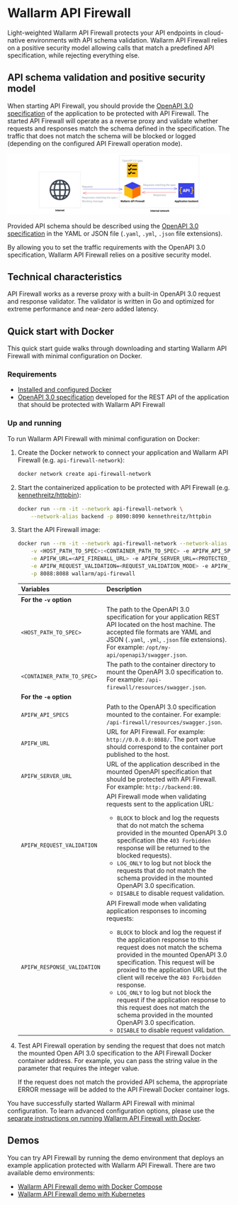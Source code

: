# Wallarm API Firewall

Light-weighted Wallarm API Firewall protects your API endpoints in cloud-native environments with API schema validation. Wallarm API Firewall relies on a positive security model allowing calls that match a predefined API specification, while rejecting everything else.

## API schema validation and positive security model

When starting API Firewall, you should provide the [OpenAPI 3.0 specification](https://swagger.io/specification/) of the application to be protected with API Firewall. The started API Firewall will operate as a reverse proxy and validate whether requests and responses match the schema defined in the specification. The traffic that does not match the schema will be blocked or logged (depending on the configured API Firewall operation mode).

![API Firewall scheme](images/firewall-as-proxy.png)

Provided API schema should be described using the [OpenAPI 3.0 specification](https://swagger.io/specification/) in the YAML or JSON file (`.yaml`, `.yml`, `.json` file extensions).

By allowing you to set the traffic requirements with the OpenAPI 3.0 specification, Wallarm API Firewall relies on a positive security model.

## Technical characteristics

API Firewall works as a reverse proxy with a built-in OpenAPI 3.0 request and response validator. The validator is written in Go and optimized for extreme performance and near-zero added latency.

## Quick start with Docker

This quick start guide walks through downloading and starting Wallarm API Firewall with minimal configuration on Docker.

### Requirements

* [Installed and configured Docker](https://docs.docker.com/get-docker/)
* [OpenAPI 3.0 specification](https://swagger.io/specification/) developed for the REST API of the application that should be protected with Wallarm API Firewall

### Up and running

To run Wallarm API Firewall with minimal configuration on Docker:

1. Create the Docker network to connect your application and Wallarm API Firewall (e.g. `api-firewall-network`):

    ```bash
    docker network create api-firewall-network
    ```
2. Start the containerized application to be protected with API Firewall (e.g. [kennethreitz/httpbin](https://hub.docker.com/r/kennethreitz/httpbin/)):

    ```bash
    docker run --rm -it --network api-firewall-network \
        --network-alias backend -p 8090:8090 kennethreitz/httpbin
    ```
3. Start the API Firewall image:

    ```bash
    docker run --rm -it --network api-firewall-network --network-alias api-firewall \
        -v <HOST_PATH_TO_SPEC>:<CONTAINER_PATH_TO_SPEC> -e APIFW_API_SPECS=<PATH_TO_MOUNTED_SPEC> \
        -e APIFW_URL=<API_FIREWALL_URL> -e APIFW_SERVER_URL=<PROTECTED_APP_URL> \
        -e APIFW_REQUEST_VALIDATION=<REQUEST_VALIDATION_MODE> -e APIFW_RESPONSE_VALIDATION=<RESPONSE_VALIDATION_MODE> \
        -p 8088:8088 wallarm/api-firewall
    ```

    | Variables              | Description                                                                                                                                                                                                                                                                                                                                                                                                                                                                                                                                                                                                       | 
    |-----------------------------------|-------------------------------------------------------------------------------------------------------------------------------------------------------------------------------------------------------------------------------------------------------------------------------------------------------------------------------------------------------------------------------------------------------------------------------------------------------------------------------------------------------------------------------------------------------------------------------------------------------------------|
    | **For the `-v` option**                 |                                                                                                                                                                                                                                                                                                                                                                                                                                                                                                                                                                                                                   |           |
    | `<HOST_PATH_TO_SPEC>` | The path to the OpenAPI 3.0 specification for your application REST API located on the host machine. The accepted file formats are YAML and JSON (`.yaml`, `.yml`, `.json` file extensions). For example: `/opt/my-api/openapi3/swagger.json`. | 
    `<CONTAINER_PATH_TO_SPEC>` | The path to the container directory to mount the OpenAPI 3.0 specification to. For example: `/api-firewall/resources/swagger.json`. | 
    | **For the `-e` option**                 |                                                                                                                                                                                                                                                                                                                                                                                                                                                                                                                                                                                                                   |           |                                                                                                                                                                                                                                                                                                                                                                                                                                                                                                                                                                                                                   |           |
    | `APIFW_API_SPECS`                 | Path to the OpenAPI 3.0 specification mounted to the container. For example: `/api-firewall/resources/swagger.json`.                                                                                                                                                                                                                                                                                                                                                                                                                                                                                               | 
    | `APIFW_URL`                       | URL for API Firewall. For example: `http://0.0.0.0:8088/`. The port value should correspond to the container port published to the host.                                                                                                                                                                                                                                                   | 
    | `APIFW_SERVER_URL`                | URL of the application described in the mounted OpenAPI specification that should be protected with API Firewall. For example: `http://backend:80`.                                                                                                                                                                                                                                                                                                                                                                                                                                                                                                 | 
    | `APIFW_REQUEST_VALIDATION`        | API Firewall mode when validating requests sent to the application URL:<ul><li>`BLOCK` to block and log the requests that do not match the schema provided in the mounted OpenAPI 3.0 specification (the `403 Forbidden` response will be returned to the blocked requests).</li><li>`LOG_ONLY` to log but not block the requests that do not match the schema provided in the mounted OpenAPI 3.0 specification.</li><li>`DISABLE` to disable request validation.</li></ul>                                                                                                                           | 
    | `APIFW_RESPONSE_VALIDATION`       | API Firewall mode when validating application responses to incoming requests:<ul><li>`BLOCK` to block and log the request if the application response to this request does not match the schema provided in the mounted OpenAPI 3.0 specification. This request will be proxied to the application URL but the client will receive the `403 Forbidden` response.</li><li>`LOG_ONLY` to log but not block the request if the application response to this request does not match the schema provided in the mounted OpenAPI 3.0 specification.</li><li>`DISABLE` to disable request validation.</li></ul> |  
4. Test API Firewall operation by sending the request that does not match the mounted Open API 3.0 specification to the API Firewall Docker container address. For example, you can pass the string value in the parameter that requires the integer value.

    If the request does not match the provided API schema, the appropriate ERROR message will be added to the API Firewall Docker container logs.

You have successfully started Wallarm API Firewall with minimal configuration. To learn advanced configuration options, please use the [separate instructions on running Wallarm API Firewall with Docker](https://docs.wallarm.com/api-firewall/installation-guides/docker-container/).

## Demos

You can try API Firewall by running the demo environment that deploys an example application protected with Wallarm API Firewall. There are two available demo environments:

* [Wallarm API Firewall demo with Docker Compose](https://github.com/wallarm/api-firewall/tree/main/demo/docker-compose)
* [Wallarm API Firewall demo with Kubernetes](https://github.com/wallarm/api-firewall/tree/main/demo/kubernetes)
